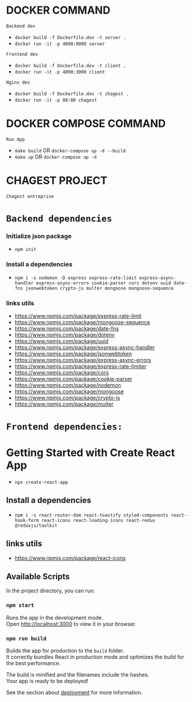 # DOCKER COMMAND

`Backend dev`

-   `docker build -f Dockerfile.dev -t server .`
-   `docker run -it -p 4000:8000 server`

`Frontend dev`

-   `docker build -f Dockerfile.dev -t client .`
-   `docker run -it -p 4000:3000 client`

`Nginx dev`

-   `docker build -f Dockerfile.dev -t chagest .`
-   `docker run -it -p 80:80 chagest`

# DOCKER COMPOSE COMMAND

`Run App`

-   `make build` OR `docker-compose up -d --build`
-   `make up` OR `docker-compose up -d`

# CHAGEST PROJECT

`Chagest entreprise`

# `Backend dependencies`

### Initialize json package

-   `npm init`

### Install a dependencies

-   `npm i -s nodemon -D express express-rate-limit express-async-handler express-async-errors cookie-parser cors dotenv uuid date-fns jsonwebtoken crypto-js multer mongoose mongoose-sequence`

### links utils

-   https://www.npmjs.com/package/express-rate-limit
-   https://www.npmjs.com/package/mongoose-sequence
-   https://www.npmjs.com/package/date-fns
-   https://www.npmjs.com/package/dotenv
-   https://www.npmjs.com/package/uuid
-   https://www.npmjs.com/package/express-async-handler
-   https://www.npmjs.com/package/jsonwebtoken
-   https://www.npmjs.com/package/express-async-errors
-   https://www.npmjs.com/package/express-rate-limiter
-   https://www.npmjs.com/package/cors
-   https://www.npmjs.com/package/cookie-parser
-   https://www.npmjs.com/package/nodemon
-   https://www.npmjs.com/package/mongoose
-   https://www.npmjs.com/package/crypto-js
-   https://www.npmjs.com/package/multer

# `Frontend dependencies:`

# Getting Started with Create React App

-   `npx create-react-app`

## Install a dependencies

-   `npm i -s react-router-dom react-toastify styled-components react-hook-form react-icons react-loading-icons react-redux @reduxjs/toolkit`

## links utils

-   https://www.npmjs.com/package/react-icons

## Available Scripts

In the project directory, you can run:

### `npm start`

Runs the app in the development mode.\
Open [http://localhost:3000](http://localhost:3000) to view it in your browser.

### `npm run build`

Builds the app for production to the `build` folder.\
It correctly bundles React in production mode and optimizes the build for the best performance.

The build is minified and the filenames include the hashes.\
Your app is ready to be deployed!

See the section about [deployment](https://facebook.github.io/create-react-app/docs/deployment) for more information.
